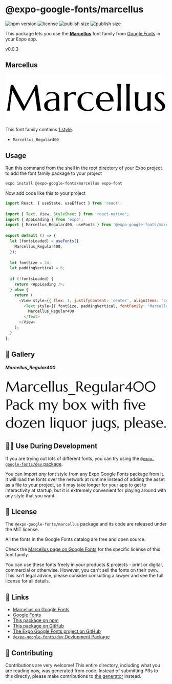 # @expo-google-fonts/marcellus

![npm version](https://flat.badgen.net/npm/v/@expo-google-fonts/marcellus)
![license](https://flat.badgen.net/github/license/expo/google-fonts)
![publish size](https://flat.badgen.net/packagephobia/install/@expo-google-fonts/marcellus)
![publish size](https://flat.badgen.net/packagephobia/publish/@expo-google-fonts/marcellus)

This package lets you use the [**Marcellus**](https://fonts.google.com/specimen/Marcellus) font family from [Google Fonts](https://fonts.google.com/) in your Expo app.

v0.0.3

## Marcellus

![Marcellus](./font-family.png)

This font family contains [1 style](#-gallery).

- `Marcellus_Regular400`

## Usage

Run this command from the shell in the root directory of your Expo project to add the font family package to your project
```sh
expo install @expo-google-fonts/marcellus expo-font
```

Now add code like this to your project
```js
import React, { useState, useEffect } from 'react';

import { Text, View, StyleSheet } from 'react-native';
import { AppLoading } from 'expo';
import { Marcellus_Regular400, useFonts } from '@expo-google-fonts/marcellus';

export default () => {
  let [fontsLoaded] = useFonts({
    Marcellus_Regular400,
  });

  let fontSize = 24;
  let paddingVertical = 6;

  if (!fontsLoaded) {
    return <AppLoading />;
  } else {
    return (
      <View style={{ flex: 1, justifyContent: 'center', alignItems: 'center' }}>
        <Text style={{ fontSize, paddingVertical, fontFamily: 'Marcellus_Regular400' }}>
          Marcellus_Regular400
        </Text>
      </View>
    );
  }
};

```

## 🔡 Gallery

##### Marcellus_Regular400
![Marcellus_Regular400](./da6549c2bc3ceec2f36d4caac4758fda610e67ff654b4c90304b83b55ee36084.ttf.png)


## 👩‍💻 Use During Development

If you are trying out lots of different fonts, you can try using the [`@expo-google-fonts/dev` package](https://github.com/expo/google-fonts/tree/master/font-packages/dev#readme).

You can import *any* font style from any Expo Google Fonts package from it. It will load the fonts
over the network at runtime instead of adding the asset as a file to your project, so it may take longer
for your app to get to interactivity at startup, but it is extremely convenient
for playing around with any style that you want.

## 📖 License

The `@expo-google-fonts/marcellus` package and its code are released under the MIT license.

All the fonts in the Google Fonts catalog are free and open source.

Check the [Marcellus page on Google Fonts](https://fonts.google.com/specimen/Marcellus) for the specific license of this font family.

You can use these fonts freely in your products & projects - print or digital, commercial or otherwise. However, you can't sell the fonts on their own. This isn't legal advice, please consider consulting a lawyer and see the full license for all details.

## 🔗 Links

- [Marcellus on Google Fonts](https://fonts.google.com/specimen/Marcellus)
- [Google Fonts](https://fonts.google.com/)
- [This package on npm](https://www.npmjs.com/package/@expo-google-fonts/marcellus)
- [This package on GitHub](https://github.com/expo/google-fonts/tree/master/font-packages/marcellus)
- [The Expo Google Fonts project on GitHub](https://github.com/expo/google-fonts)
- [`@expo-google-fonts/dev` Devlopment Package](https://github.com/expo/google-fonts/tree/master/font-packages/dev)


## 🤝 Contributing

Contributions are very welcome! This entire directory, including what you are reading now, was generated from code. Instead of submitting PRs to this directly, please make contributions to [the generator](https://github.com/expo/google-fonts/tree/master/packages/generator) instead.
